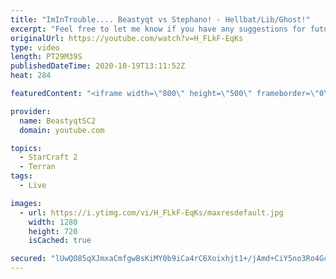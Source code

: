 ```yaml
---
title: "ImInTrouble.... Beastyqt vs Stephano! - Hellbat/Lib/Ghost!"
excerpt: "Feel free to let me know if you have any suggestions for future videos. Enjoy this one and have a great day :)  If you are enjoying my YouTube content, check out my live stream on Twitch! Streaming pretty much every day, starting time is at 3 PM CET. Link to my stream is down below.  ►Twitch:   https://www.twitch.tv/beastyqt"
originalUrl: https://youtube.com/watch?v=H_FLkF-EqKs
type: video
length: PT29M39S
publishedDateTime: 2020-10-19T13:11:52Z
heat: 284

featuredContent: "<iframe width=\"800\" height=\"500\" frameborder=\"0\" src=\"https://www.youtube.com/embed/H_FLkF-EqKs\" allow=\"accelerometer; autoplay; encrypted-media; gyroscope; picture-in-picture\" allowfullscreen></iframe>"

provider:
  name: BeastyqtSC2
  domain: youtube.com

topics:
  - StarCraft 2
  - Terran
tags:
  - Live

images:
  - url: https://i.ytimg.com/vi/H_FLkF-EqKs/maxresdefault.jpg
    width: 1280
    height: 720
    isCached: true

secured: "lUwQO85qXJmxaCmfgwBsKiMY0b9iCa4rC6Xoixhjt1+/jAmd+CiY5no3Ro4GcOOduxv4A6vZB2d4Wa7jqvJNBRqo9tFyYvxpyJWtErJPrlSznBTwlbBljuKqeR429RGXu5KrzZ0REMDm9C38x+DHeTzzcIcdNGsx90O95+dGPlooCOAvV90NNTEQw72tPjdlOdTprXQA8Py/z6n7EGLh7EOKFYlN44GTFG4Y9Dhi+nTJJbIl+xOt6VFU8pjLCd7JB++Gw9aPausSZFb5UsEqoPzlYbinfJfRkXXtEucaus6sBf0CAxOQJuUu0njR63GlxJl7vouDmpaw3VnfvxupGCgJef6m1kRFAQ6mS5lz8ccZqZKTOhlnCbh/uDkj21oo7beR+EUpzIZUuEyE9mNDGg==;1djsgK1f0pcdkc5q/2LNyQ=="
---
```


